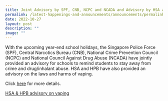 ```yaml
---
title: Joint Advisory by SPF, CNB, NCPC and NCADA and Advisory by HSA and HPB 2022
permalink: /latest-happenings-and-announcements/announcements/permalink/
date: 2022-10-27
layout: post
description: ""
image: ""
---
```


With the upcoming year-end school holidays, the Singapore Police Force (SPF), Central Narcotics Bureau (CNB), National Crime Prevention Council (NCPC) and National Council Against Drug Abuse (NCADA) have jointly provided an advisory for schools to remind students to stay away from crime and drug/inhalant abuse. HSA and HPB have also provided an advisory on the laws and harms of vaping.

Click [here](/files/Joint%20Advisory%20Year%20End%202022.pdf) for more details.

[HSA & HPB advisory on vaping](/files/HPB%20HSA%20advisory%20on%20vaping.pdf)